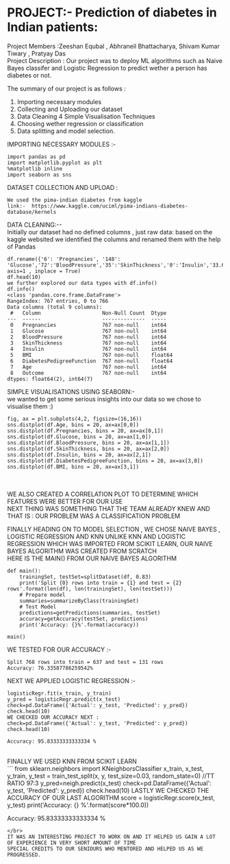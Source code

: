 # PROJECT:- Prediction of diabetes in Indian patients:
Project Members :Zeeshan Equbal , Abhraneil Bhattacharya, Shivam Kumar Tiwary , Pratyay Das  
Project Description : Our project was to deploy ML algorithms such as Naive Bayes classifer and Logistic Regression to 
predict wether a person has diabetes or not.

The summary of our project is as follows :

1. Importing necessary modules 
2. Collecting and Uploading our dataset
3. Data Cleaning
4  Simple Visualisation Techniques 
5. Choosing wether regression or classification
6. Data splitting and model selection.


IMPORTING NECESSARY MODULES :-


```import numpy as np 
import pandas as pd 
import matplotlib.pyplot as plt
%matplotlib inline
import seaborn as sns
```



DATASET COLLECTION AND UPLOAD :
```
We used the pima-indian diabetes from kaggle 
link:-  https://www.kaggle.com/uciml/pima-indians-diabetes-database/kernels
```



DATA CLEANING:--</br>
Initially our dataset had no defined columns , just raw data:
based on the kaggle websited we identified the columns and renamed them with the help of Pandas</br>
```
df.rename({'6': 'Pregnancies', '148': 'Glucose','72':'BloodPressure','35':'SkinThickness','0':'Insulin','33.6':'BMI','0.627':'DiabetesPedigreeFunction','50':'Age','1':'Outcome'}, axis=1 , inplace = True)
df.head(10)
we further explored our data types with df.info()
df.info() 
<class 'pandas.core.frame.DataFrame'>
RangeIndex: 767 entries, 0 to 766
Data columns (total 9 columns):
 #   Column                    Non-Null Count  Dtype  
---  ------                    --------------  -----  
 0   Pregnancies               767 non-null    int64  
 1   Glucose                   767 non-null    int64  
 2   BloodPressure             767 non-null    int64  
 3   SkinThickness             767 non-null    int64  
 4   Insulin                   767 non-null    int64  
 5   BMI                       767 non-null    float64
 6   DiabetesPedigreeFunction  767 non-null    float64
 7   Age                       767 non-null    int64  
 8   Outcome                   767 non-null    int64  
dtypes: float64(2), int64(7)
```

SIMPLE VISUALISATIONS USING SEABORN:-
</br>
we wanted to get some serious insights into our data so we chose to visualise them :)
</br>
```
fig, ax = plt.subplots(4,2, figsize=(16,16))
sns.distplot(df.Age, bins = 20, ax=ax[0,0]) 
sns.distplot(df.Pregnancies, bins = 20, ax=ax[0,1]) 
sns.distplot(df.Glucose, bins = 20, ax=ax[1,0]) 
sns.distplot(df.BloodPressure, bins = 20, ax=ax[1,1]) 
sns.distplot(df.SkinThickness, bins = 20, ax=ax[2,0])
sns.distplot(df.Insulin, bins = 20, ax=ax[2,1])
sns.distplot(df.DiabetesPedigreeFunction, bins = 20, ax=ax[3,0]) 
sns.distplot(df.BMI, bins = 20, ax=ax[3,1])
```
</br>
</br>
WE ALSO CREATED A CORRELATION PLOT TO DETERMINE WHICH FEATURES WERE BETTER FOR OUR USE
</br>
NEXT THING WAS SOMETHING THAT THE TEAM ALREADY KNEW AND THAT IS : OUR PROBLEM WAS A CLASSIFICATION PROBLEM
</br>

FINALLY HEADING ON TO MODEL SELECTION , WE CHOSE NAIVE BAYES , LOGISTIC REGRESSION AND KNN
UNLIKE KNN AND LOGISTIC REGRESSION WHICH WAS IMPORTED FROM SCIKIT LEARN, OUR NAIVE BAYES ALGORITHM WAS CREATED FROM SCRATCH
</br>
HERE IS THE MAIN() FROM OUR NAIVE BAYES ALGORITHM
```
def main():
    trainingSet, testSet=splitDataset(df, 0.83)
    print('Split {0} rows into train = {1} and test = {2} rows'.format(len(df), len(trainingSet), len(testSet)))
    # Prepare model
    summaries=summarizeByClass(trainingSet)
    # Test Model
    predictions=getPredictions(summaries, testSet)
    accuracy=getAccuracy(testSet, predictions)
    print('Accuracy: {}%'.format(accuracy))
    
main()
```

WE TESTED FOR OUR ACCURACY :-
</br>
```
Split 768 rows into train = 637 and test = 131 rows
Accuracy: 76.33587786259542%
```


NEXT WE APPLIED LOGISTIC REGRESSION :-
</br>
```
logisticRegr.fit(x_train, y_train)
y_pred = logisticRegr.predict(x_test)
check=pd.DataFrame({'Actual': y_test, 'Predicted': y_pred})
check.head(10)
WE CHECKED OUR ACCURACY NEXT :
check=pd.DataFrame({'Actual': y_test, 'Predicted': y_pred})
check.head(10)

Accuracy: 95.83333333333334 %
```
</br>
FINALLY WE USED KNN FROM SCIKIT LEARN 
</br>
```
from sklearn.neighbors import KNeighborsClassifier
x_train, x_test, y_train, y_test = train_test_split(x, y, test_size=0.03, random_state=0) //TT RATIO 97:3
y_pred=neigh.predict(x_test)
check=pd.DataFrame({'Actual': y_test, 'Predicted': y_pred})
check.head(10)
LASTLY WE CHECKED THE ACCURACY OF OUR LAST ALGORITHM
score = logisticRegr.score(x_test, y_test)
print('Accuracy: {} %'.format(score*100.0))

Accuracy: 95.83333333333334 %
```
</br>
IT WAS AN INTERESTING PROJECT TO WORK ON AND IT HELPED US GAIN A LOT OF EXPERIENCE IN VERY SHORT AMOUNT OF TIME 
SPECIAL CREDITS TO OUR SENIOURS WHO MENTORED AND HELPED US AS WE PROGRESSED.
